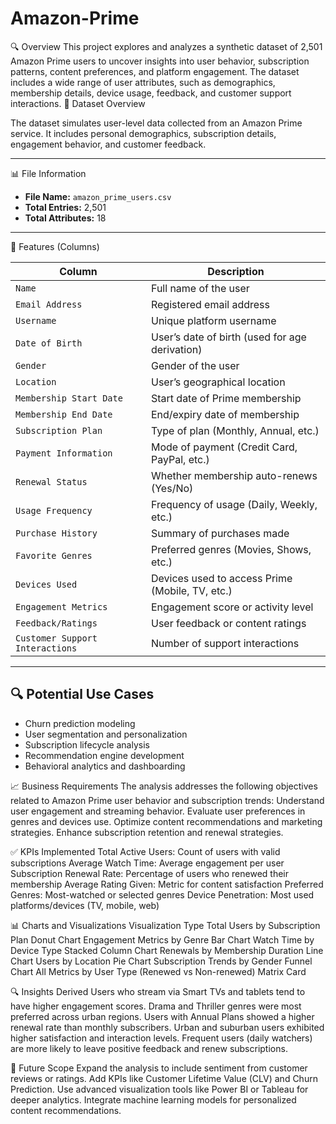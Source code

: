 # Amazon-Prime
🔍 Overview
This project explores and analyzes a synthetic dataset of 2,501 Amazon Prime users to uncover insights into user behavior, subscription patterns, content preferences, and platform engagement. The dataset includes a wide range of user attributes, such as demographics, membership details, device usage, feedback, and customer support interactions.
📁 Dataset Overview

The dataset simulates user-level data collected from an Amazon Prime service. It includes personal demographics, subscription details, engagement behavior, and customer feedback.

---

📊 File Information

- **File Name:** `amazon_prime_users.csv`
- **Total Entries:** 2,501
- **Total Attributes:** 18

---

📌 Features (Columns)

| Column | Description |
|--------|-------------|
| `Name` | Full name of the user |
| `Email Address` | Registered email address |
| `Username` | Unique platform username |
| `Date of Birth` | User’s date of birth (used for age derivation) |
| `Gender` | Gender of the user |
| `Location` | User’s geographical location |
| `Membership Start Date` | Start date of Prime membership |
| `Membership End Date` | End/expiry date of membership |
| `Subscription Plan` | Type of plan (Monthly, Annual, etc.) |
| `Payment Information` | Mode of payment (Credit Card, PayPal, etc.) |
| `Renewal Status` | Whether membership auto-renews (Yes/No) |
| `Usage Frequency` | Frequency of usage (Daily, Weekly, etc.) |
| `Purchase History` | Summary of purchases made |
| `Favorite Genres` | Preferred genres (Movies, Shows, etc.) |
| `Devices Used` | Devices used to access Prime (Mobile, TV, etc.) |
| `Engagement Metrics` | Engagement score or activity level |
| `Feedback/Ratings` | User feedback or content ratings |
| `Customer Support Interactions` | Number of support interactions |

---

## 🔍 Potential Use Cases

- Churn prediction modeling  
- User segmentation and personalization  
- Subscription lifecycle analysis  
- Recommendation engine development  
- Behavioral analytics and dashboarding  

📈 Business Requirements
The analysis addresses the following objectives related to Amazon Prime user behavior and subscription trends:
Understand user engagement and streaming behavior.
Evaluate user preferences in genres and devices use.
Optimize content recommendations and marketing strategies.
Enhance subscription retention and renewal strategies.

✅ KPIs Implemented
Total Active Users: Count of users with valid subscriptions
Average Watch Time: Average engagement per user
Subscription Renewal Rate: Percentage of users who renewed their membership
Average Rating Given: Metric for content satisfaction
Preferred Genres: Most-watched or selected genres
Device Penetration: Most used platforms/devices (TV, mobile, web)

📊 Charts and Visualizations
Visualization	Type
Total Users by Subscription Plan	Donut Chart
Engagement Metrics by Genre	Bar Chart
Watch Time by Device Type	Stacked Column Chart
Renewals by Membership Duration	Line Chart
Users by Location	Pie Chart
Subscription Trends by Gender	Funnel Chart
All Metrics by User Type (Renewed vs Non-renewed)	Matrix Card

🔍 Insights Derived
Users who stream via Smart TVs and tablets tend to have higher engagement scores.
Drama and Thriller genres were most preferred across urban regions.
Users with Annual Plans showed a higher renewal rate than monthly subscribers.
Urban and suburban users exhibited higher satisfaction and interaction levels.
Frequent users (daily watchers) are more likely to leave positive feedback and renew subscriptions.

🚀 Future Scope
Expand the analysis to include sentiment from customer reviews or ratings.
Add KPIs like Customer Lifetime Value (CLV) and Churn Prediction.
Use advanced visualization tools like Power BI or Tableau for deeper analytics.
Integrate machine learning models for personalized content recommendations.

